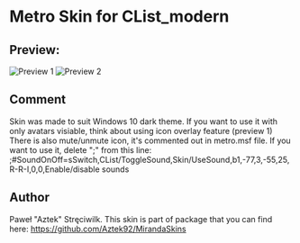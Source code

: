 # Metro Skin for CList_modern

## Preview:
![Preview 1](/clist_preview1.png) 
![Preview 2](/clist_preview2.png)

## Comment
Skin was made to suit Windows 10 dark theme.
If you want to use it with only avatars visiable, think about using icon overlay feature (preview 1)
There is also mute/unmute icon, it's commented out in metro.msf file. If you want to use it, delete ";" from this line:
;#SoundOnOff=sSwitch,CList/ToggleSound,Skin/UseSound,b1,-77,3,-55,25,R-R-I,0,0,Enable/disable sounds

## Author
Paweł "Aztek" Stręciwilk. This skin is part of package that you can find here:
https://github.com/Aztek92/MirandaSkins
